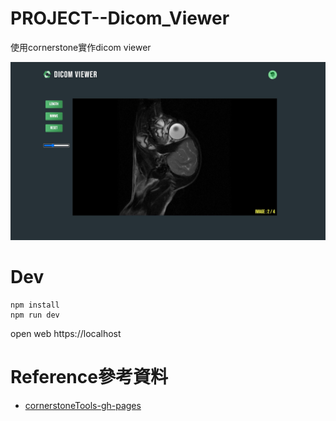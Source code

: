 # PROJECT--Dicom_Viewer
使用cornerstone實作dicom viewer



![](./img/0001.jpg)


# Dev

```
npm install
npm run dev
```

open web https://localhost



# Reference參考資料

- [cornerstoneTools-gh-pages](https://github.com/cornerstonejs/cornerstoneTools/tree/gh-pages)
